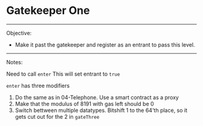 # Gatekeeper One

---
Objective: 
- Make it past the gatekeeper and register as an entrant to pass this level.
---

Notes:

Need to call `enter`
This will set entrant to `true`

`enter` has three modifiers
1. Do the same as in 04-Telephone. Use a smart contract as a proxy
2. Make that the modulus of 8191 with gas left should be 0
3. Switch bettween multiple datatypes. Bitshift 1 to the 64'th place, so it gets cut out for the 2 in `gateThree`